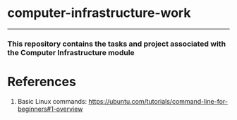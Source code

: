 # computer-infrastructure-work
---
### This repository contains the tasks and project associated with the Computer Infrastructure module

# References
1. Basic Linux commands: https://ubuntu.com/tutorials/command-line-for-beginners#1-overview
